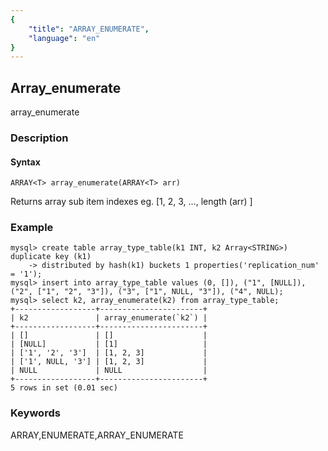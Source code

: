 ```yaml
---
{
    "title": "ARRAY_ENUMERATE",
    "language": "en"
}
---
```


<!--
Licensed to the Apache Software Foundation (ASF) under one
or more contributor license agreements.  See the NOTICE file
distributed with this work for additional information
regarding copyright ownership.  The ASF licenses this file
to you under the Apache License, Version 2.0 (the
"License"); you may not use this file except in compliance
with the License.  You may obtain a copy of the License at

  http://www.apache.org/licenses/LICENSE-2.0

Unless required by applicable law or agreed to in writing,
software distributed under the License is distributed on an
"AS IS" BASIS, WITHOUT WARRANTIES OR CONDITIONS OF ANY
KIND, either express or implied.  See the License for the
specific language governing permissions and limitations
under the License.
-->


## Array_enumerate

array_enumerate

### Description
#### Syntax

`ARRAY<T> array_enumerate(ARRAY<T> arr)`

Returns array sub item indexes eg. [1, 2, 3, …, length (arr) ]

### Example

```shell
mysql> create table array_type_table(k1 INT, k2 Array<STRING>) duplicate key (k1)
    -> distributed by hash(k1) buckets 1 properties('replication_num' = '1');
mysql> insert into array_type_table values (0, []), ("1", [NULL]), ("2", ["1", "2", "3"]), ("3", ["1", NULL, "3"]), ("4", NULL);
mysql> select k2, array_enumerate(k2) from array_type_table;
+------------------+-----------------------+
| k2               | array_enumerate(`k2`) |
+------------------+-----------------------+
| []               | []                    |
| [NULL]           | [1]                   |
| ['1', '2', '3']  | [1, 2, 3]             |
| ['1', NULL, '3'] | [1, 2, 3]             |
| NULL             | NULL                  |
+------------------+-----------------------+
5 rows in set (0.01 sec)
```

### Keywords

ARRAY,ENUMERATE,ARRAY_ENUMERATE
